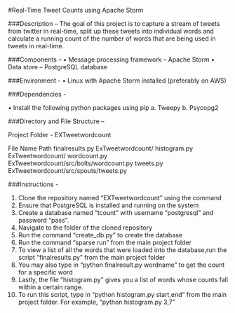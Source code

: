 #Real-Time Tweet Counts using Apache Storm

###Description – 
The goal of this project is to capture a stream of tweets from twitter in real-time, split up these tweets into individual words and calculate a running count of the number of words that are being used in tweets in real-time.

###Components – 
•	Message processing framework – Apache Storm
•	Data store – PostgreSQL database

###Environment - 
•	Linux with Apache Storm installed (preferably on AWS)

###Dependencies - 

•	Install the following python packages using pip
a.	Tweepy
b.	Psycopg2

###Directory and File Structure – 

Project Folder - EXTweetwordcount

File Name	Path
finalresults.py	ExTweetwordcount/
histogram.py	ExTweetwordcount/
wordcount.py	ExTweetwordcount/src/bolts/wordcount.py
tweets.py	ExTweetwordcount/src/spouts/tweets.py

 
###Instructions -
1.	Clone the repository named “EXTweetwordcount” using the command
2.	Ensure that PostgreSQL is installed and running on the system
3.	Create a database named “tcount” with username “postgresql” and password “pass”.
4.	Navigate to the folder of the cloned repository
5.	Run the command “create_db.py” to create the database
6.	Run the command “sparse run” from the main project folder
7.	To view a list of all the words that were loaded into the database,run the script “finalresults.py” from the main project folder
8.	You may also type in “python finalresult.py wordname” to get the count for a specific word
9.	Lastly, the file “histogram.py” gives you a list of words whose counts fall within a certain range.
10.	To run this script, type in “python histogram.py start,end” from the main project folder. For example, “python histogram.py 3,7”
